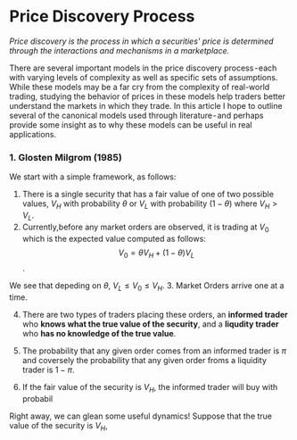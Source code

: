 #  Price Discovery Process 
*Price discovery is the process in which a securities' price is determined through the interactions and mechanisms in a marketplace.* 

There are several important models in the price discovery process - each with varying levels of complexity as well as specific sets of assumptions. While these models may be a far cry from the complexity of real-world trading, studying the behavior of prices in these models help traders better understand the markets in which they trade. In this article I hope to outline several of the canonical models used through literature - and perhaps provide some insight as to why these models can be useful in real applications. 

### 1. Glosten Milgrom (1985)

We start with a simple framework, as follows:

1. There is a single security that has a fair value of one of two possible values, $V_H$ with probability $\theta$ or $V_L$ with probability $(1-\theta)$ where $V_H > V_L$. 
2. Currently,before any market orders are observed, it is trading at $V_0$ which is the expected value computed as follows:
$$V_0 =  \theta V_H+ (1-\theta) V_L$$.

We see that depeding on $\theta$, $V_L \leq V_0 \leq V_H$. 
3. Market Orders arrive one at a time.
 
4. There are two types of traders placing these orders, an **informed trader** who **knows what the true value of the security**, and a **liqudity trader** who **has no knowledge of the true value**.

5. The probability that any given order comes from an informed trader is $\pi$ and coversely the probability that any given order froms a liquidity trader is $1-\pi$. 

6. If the fair value of the security is $V_H$, the informed trader will buy with probabil

Right away, we can glean some useful dynamics! Suppose that the true value of the security is $V_H$, 
